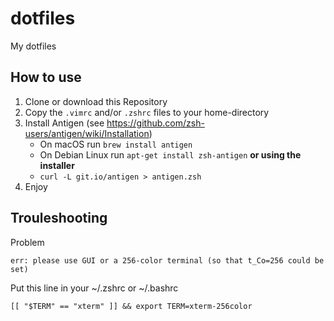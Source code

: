 # dotfiles
My dotfiles

## How to use

1. Clone or download this Repository
1. Copy the `.vimrc` and/or `.zshrc` files to your home-directory
1. Install Antigen (see https://github.com/zsh-users/antigen/wiki/Installation)
    - On macOS run `brew install antigen`
    - On Debian Linux run `apt-get install zsh-antigen` **or using the installer**
    - `curl -L git.io/antigen > antigen.zsh`
1. Enjoy

## Trouleshooting

Problem
```
err: please use GUI or a 256-color terminal (so that t_Co=256 could be set)
```

Put this line in your ~/.zshrc or ~/.bashrc
```
[[ "$TERM" == "xterm" ]] && export TERM=xterm-256color
```
